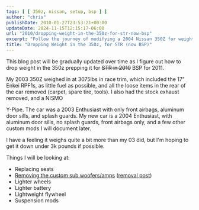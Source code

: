 ```yaml
---
tags: [ [ 350z, nissan, setup, bsp ] ]
author: "chris"
publishDate: 2010-01-27T23:53:21+00:00
updateDate: 2024-11-15T12:15:17-06:00
url: "2010/dropping-weight-in-the-350z-for-str-now-bsp"
excerpt: "Follow the journey of modifying a 2004 Nissan 350Z for weight reduction, detailing modifications including lighter wheels, battery & seats."
title: "Dropping Weight in the 350z, for STR (now BSP)"
---
```


This blog post will be gradually updated over time as I figure out how to drop weight in the 350z prepping it for <s>STR in 2010</s> BSP for 2011.

My 2003 350Z weighed in at 3075lbs in race trim, which included the 17" Enkei RPF1s, as little fuel as possible, and all the loose items in the rear of the car removed (carpet, spare tire, tools). I also had the stock exhaust removed, and a NISMO

Y-Pipe. The car was a 2003 Enthusiast with only front airbags, aluminum door sills, and splash guards. My new car is a 2004 Enthusiast, with aluminum door sills, no splash guards, front airbags only, and a few other custom mods I will document later.

I have a feeling it weighs quite a bit more than my 03 did, but I'm hoping to get it down under 3k pounds if possible.

Things I will be looking at:

- Replacing seats
- [Removing the custom sub woofers/amps](https://www.flickr.com/photos/17726343@N00/4309834337/) ([removal post](/the-350z-goes-on-a-diet))
- Lighter wheels
- Lighter battery
- Lightweight flywheel
- Suspension mods
